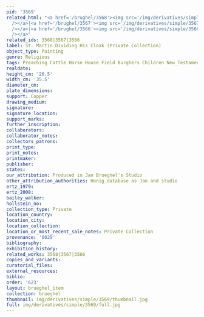 ```yaml
---
pid: '3569'
related_html: "<a href='/brughel/3568'><img src='/img/derivatives/simple/3568/thumbnail.jpg'
  /></a>|<a href='/brughel/3567'><img src='/img/derivatives/simple/3567/thumbnail.jpg'
  /></a>|<a href='/brughel/3566'><img src='/img/derivatives/simple/3566/thumbnail.jpg'
  /></a>"
related_ids: 3568|3567|3566
label: St. Martin Dividing His Cloak (Private Collection)
object_type: Painting
genre: Religious
tags: Preaching Cattle Horse House Field Burghers Children New_Testament Saint Wagon
realdate: 
height_cm: '26.5'
width_cm: '35.5'
diameter_cm: 
plate_dimensions: 
support: Copper
drawing_medium: 
signature: 
signature_location: 
support_marks: 
further_inscription: 
collaborators: 
collaborator_notes: 
collectors_patrons: 
print_type: 
print_notes: 
printmaker: 
publisher: 
states: 
our_attribution: Produced in Jan Brueghel's Studio
other_attribution_authorities: Honig database as Jan and studio
ertz_1979: 
ertz_2008: 
bailey_walker: 
hollstein_no: 
collection_type: Private
location_country: 
location_city: 
location_collection: 
location_or_most_recent_sale_notes: Private Collection
provenance: '6029'
bibliography: 
exhibition_history: 
related_works: 3568|3567|3566
copies_and_variants: 
curatorial_files: 
external_resources: 
biblio: 
order: '623'
layout: brueghel_item
collection: brueghel
thumbnail: img/derivatives/simple/3569/thumbnail.jpg
full: img/derivatives/simple/3569/full.jpg
---
```


